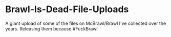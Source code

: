 # Brawl-Is-Dead-File-Uploads
A giant upload of some of the files on McBrawl/Brawl I've collected over the years. Releasing them because #FuckBrawl
